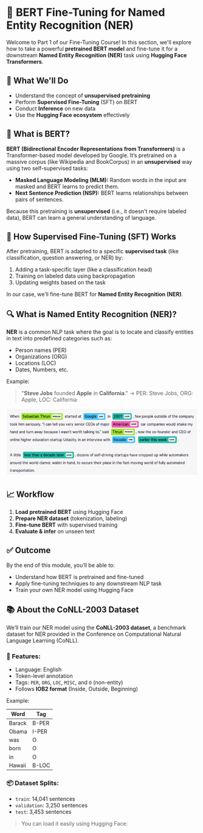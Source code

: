 # 🧠 BERT Fine-Tuning for Named Entity Recognition (NER)

Welcome to Part 1 of our Fine-Tuning Course! In this section, we'll explore how to take a powerful **pretrained BERT model** and fine-tune it for a downstream **Named Entity Recognition (NER)** task using **Hugging Face Transformers**.



## 🚀 What We'll Do

* Understand the concept of **unsupervised pretraining**
* Perform **Supervised Fine-Tuning** (SFT) on BERT
* Conduct **Inference** on new data
* Use the **Hugging Face ecosystem** effectively

## 🧩 What is BERT?

**BERT (Bidirectional Encoder Representations from Transformers)** is a Transformer-based model developed by Google. It’s pretrained on a massive corpus (like Wikipedia and BookCorpus) in an **unsupervised** way using two self-supervised tasks:

* **Masked Language Modeling (MLM):** Random words in the input are masked and BERT learns to predict them.
* **Next Sentence Prediction (NSP):** BERT learns relationships between pairs of sentences.

Because this pretraining is **unsupervised** (i.e., it doesn't require labeled data), BERT can learn a general understanding of language.


## 🧠 How Supervised Fine-Tuning (SFT) Works

After pretraining, BERT is adapted to a specific **supervised task** (like classification, question answering, or NER) by:

1. Adding a task-specific layer (like a classification head)
2. Training on labeled data using backpropagation
3. Updating weights based on the task

In our case, we’ll fine-tune BERT for **Named Entity Recognition (NER)**.


## 🔍 What is Named Entity Recognition (NER)?

**NER** is a common NLP task where the goal is to locate and classify entities in text into predefined categories such as:

* Person names (PER)
* Organizations (ORG)
* Locations (LOC)
* Dates, Numbers, etc.

Example:

> "**Steve Jobs** founded **Apple** in **California**."
> → PER: Steve Jobs, ORG: Apple, LOC: California

![alt text](img/NER.png)



## 📈 Workflow

1. **Load pretrained BERT** using Hugging Face
2. **Prepare NER dataset** (tokenization, labeling)
3. **Fine-tune BERT** with supervised training
4. **Evaluate & infer** on unseen text



## ✅ Outcome

By the end of this module, you’ll be able to:

* Understand how BERT is pretrained and fine-tuned
* Apply fine-tuning techniques to any downstream NLP task
* Train your own NER model using Hugging Face



## 📚 About the CoNLL-2003 Dataset

We’ll train our NER model using the **CoNLL-2003 dataset**, a benchmark dataset for NER provided in the Conference on Computational Natural Language Learning (CoNLL).

### 🔹 Features:

* Language: English
* Token-level annotation
* Tags: `PER`, `ORG`, `LOC`, `MISC`, and `O` (non-entity)
* Follows **IOB2 format** (Inside, Outside, Beginning)

Example:

| Word   | Tag   |
| ------ | ----- |
| Barack | B-PER |
| Obama  | I-PER |
| was    | O     |
| born   | O     |
| in     | O     |
| Hawaii | B-LOC |

### 📦 Dataset Splits:

* `train`: 14,041 sentences
* `validation`: 3,250 sentences
* `test`: 3,453 sentences

> You can load it easily using Hugging Face:
